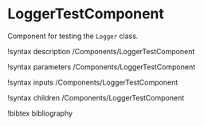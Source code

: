 # LoggerTestComponent

Component for testing the `Logger` class.

!syntax description /Components/LoggerTestComponent

!syntax parameters /Components/LoggerTestComponent

!syntax inputs /Components/LoggerTestComponent

!syntax children /Components/LoggerTestComponent

!bibtex bibliography

